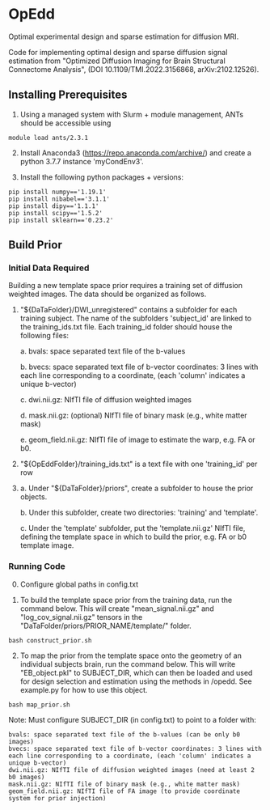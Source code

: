 # OpEdd
Optimal experimental design and sparse estimation for diffusion MRI.

Code for implementing optimal design and sparse diffusion signal estimation from "Optimized Diffusion Imaging for Brain Structural Connectome Analysis", (DOI 10.1109/TMI.2022.3156868, arXiv:2102.12526).

## Installing Prerequisites

1. Using a managed system with Slurm + module management, ANTs should be accessible using

```
module load ants/2.3.1
```

2. Install Anaconda3 (https://repo.anaconda.com/archive/) and create a python 3.7.7 instance 'myCondEnv3'. 

3. Install the following python packages + versions: 

```
pip install numpy=='1.19.1'
pip install nibabel=='3.1.1'
pip install dipy=='1.1.1'
pip install scipy=='1.5.2'
pip install sklearn=='0.23.2'
```

## Build Prior

### Initial Data Required 

Building a new template space prior requires a training set of diffusion weighted images. The data should be organized as follows.

1. "${DaTaFolder}/DWI_unregistered" contains a subfolder for each training subject. The name of the subfolders 'subject_id' are linked to the training_ids.txt file. Each training_id folder should house the following files:

	a. bvals: space separated text file of the b-values 

	b. bvecs: space separated text file of b-vector coordinates: 3 lines with each line corresponding to a coordinate, (each 'column' indicates a unique b-vector)

	c. dwi.nii.gz: NIfTI file of diffusion weighted images
	
	d. mask.nii.gz: (optional) NIfTI file of binary mask (e.g., white matter mask)
	
	e. geom_field.nii.gz: NIfTI file of image to estimate the warp, e.g. FA or b0.  

2. "${OpEddFolder}/training_ids.txt" is a text file with one 'training_id' per row

3. 
	a. Under "${DaTaFolder}/priors", create a subfolder to house the prior objects.

	b. Under this subfolder, create two directories: 'training' and 'template'.

	c. Under the 'template' subfolder, put the 'template.nii.gz' NIfTI file, defining the template space in which to build the prior, e.g. FA or b0 template image. 

### Running Code

0. Configure global paths in config.txt

1. To build the template space prior from the training data, run the command below. This will create "mean_signal.nii.gz" and "log_cov_signal.nii.gz" tensors in the "DaTaFolder/priors/PRIOR_NAME/template/" folder.

```
bash construct_prior.sh
```

2. To map the prior from the template space onto the geometry of an individual subjects brain, run the command below. This will write "EB_object.pkl" to SUBJECT_DIR, which can then be loaded and used for design selection and estimation using the methods in /opedd. See example.py for how to use this object.

```
bash map_prior.sh
```
Note: Must configure SUBJECT_DIR (in config.txt) to point to a folder with:

	bvals: space separated text file of the b-values (can be only b0 images)
	bvecs: space separated text file of b-vector coordinates: 3 lines with each line corresponding to a coordinate, (each 'column' indicates a unique b-vector)
	dwi.nii.gz: NIfTI file of diffusion weighted images (need at least 2 b0 images)
	mask.nii.gz: NIfTI file of binary mask (e.g., white matter mask)
	geom_field.nii.gz: NIfTI file of FA image (to provide coordinate system for prior injection)

